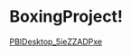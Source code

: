# BoxingProject!

[PBIDesktop_5ieZZADPxe](https://user-images.githubusercontent.com/68166152/177832877-4021003c-edf1-4a5c-8811-e74c40f0ccaf.gif)
